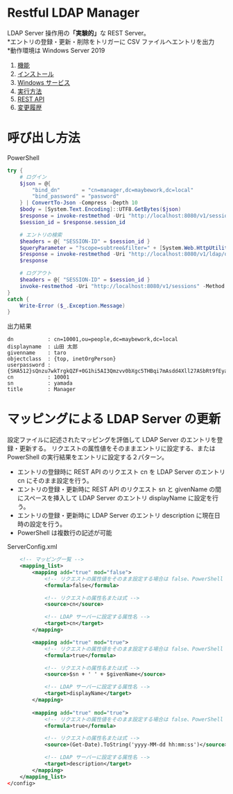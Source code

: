 
# Restful LDAP Manager

LDAP Server 操作用の<b>「実験的」</b>な REST Server。  
*エントリの登録・更新・削除をトリガーに CSV ファイルへエントリを出力  
*動作環境は Windows Server 2019  

1. [機能](/機能.md) 
1. [インストール](/インストール.md) 
1. [Windows サービス](/Windowsサービス.md) 
1. [実行方法](/実行方法.md) 
1. [REST API](https://aoyanagi.github.io/Restful-LDAP-Manager-Release/rest-api.html)
1. [変更履歴](/変更履歴.md) 

# 呼び出し方法

PowerShell
```PowerShell
try {
    # ログイン
    $json = @{
        "bind_dn"       = "cn=manager,dc=maybework,dc=local"
        "bind_password" = "password"
    } | ConvertTo-Json -Compress -Depth 10
    $body = [System.Text.Encoding]::UTF8.GetBytes($json)
    $response = invoke-restmethod -Uri "http://localhost:8080/v1/sessions" -Method Post -ContentType 'application/json'-Body $body
    $session_id = $response.session_id

    # エントリの検索
    $headers = @{ "SESSION-ID" = $session_id }
    $queryParameter = "?scope=subtree&filter=" + [System.Web.HttpUtility]::UrlEncode("(&(cn=10001)(objectClass=inetOrgPerson))")
    $response = invoke-restmethod -Uri "http://localhost:8080/v1/ldap/ou=people,dc=maybework,dc=local$queryParameter" -Method Get -ContentType 'application/json' -Headers $headers
    $response

    # ログアウト
    $headers = @{ "SESSION-ID" = $session_id }
    invoke-restmethod -Uri "http://localhost:8080/v1/sessions" -Method Delete -ContentType 'application/json' -Headers $headers > $null
}
catch {
    Write-Error ($_.Exception.Message)
}
```
出力結果
```
dn           : cn=10001,ou=people,dc=maybework,dc=local
displayname  : 山田 太郎
givenname    : taro
objectclass  : {top, inetOrgPerson}
userpassword : {SHA512}sQnzu7wkTrgkQZF+0G1hi5AI3Qmzvv0bXgc5THBqi7mAsdd4Xll27ASbRt9fEyavWi6m0QP9B8lThf+rDKy8hg==
cn           : 10001
sn           : yamada
title        : Manager
```

# マッピングによる LDAP Server の更新
設定ファイルに記述されたマッピングを評価して LDAP Server のエントリを登録・更新する。
リクエストの属性値をそのままエントリに設定する、または PowerShell の実行結果をエントリに設定する２パターン。
- エントリの登録時に REST API のリクエスト cn を LDAP Server のエントリ cn にそのまま設定を行う。
- エントリの登録・更新時に REST API のリクエスト sn と givenName の間にスペースを挿入して LDAP Server のエントリ displayName に設定を行う。
- エントリの登録・更新時に LDAP Server のエントリ description に現在日時の設定を行う。
- PowerShell は複数行の記述が可能

ServerConfig.xml
```XML
    <!-- マッピング一覧 -->
    <mapping_list>
        <mapping add="true" mod="false">
            <!-- リクエストの属性値をそのまま設定する場合は false、PowerShell による加工の場合は true を設定する。-->
            <formula>false</formula>

            <!-- リクエストの属性名または式 -->
            <source>cn</source>

            <!-- LDAP サーバーに設定する属性名 -->
            <target>cn</target>
        </mapping>

        <mapping add="true" mod="true">
            <!-- リクエストの属性値をそのまま設定する場合は false、PowerShell による加工の場合は true を設定する。-->
            <formula>true</formula>

            <!-- リクエストの属性名または式 -->
            <source>$sn + ' ' + $givenName</source>

            <!-- LDAP サーバーに設定する属性名 -->
            <target>displayName</target>
        </mapping>
        
        <mapping add="true" mod="true">
            <!-- リクエストの属性値をそのまま設定する場合は false、PowerShell による加工の場合は true を設定する。-->
            <formula>true</formula>

            <!-- リクエストの属性名または式 -->
            <source>(Get-Date).ToString('yyyy-MM-dd hh:mm:ss')</source>

            <!-- LDAP サーバーに設定する属性名 -->
            <target>description</target>
        </mapping>
    </mapping_list>
</config>
```